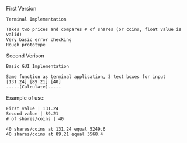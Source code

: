 
First Version

    Terminal Implementation

    Takes two prices and compares # of shares (or coins, float value is valid)
    Very basic error checking
    Rough prototype

Second Verison

    Basic GUI Implementation

    Same function as terminal application, 3 text boxes for input 
    [131.24] [89.21] [40]
    -----(Calculate)-----

Example of use:

    First value | 131.24
    Second value | 89.21
    # of shares/coins | 40

    40 shares/coins at 131.24 equal 5249.6
    40 shares/coins at 89.21 equal 3568.4



